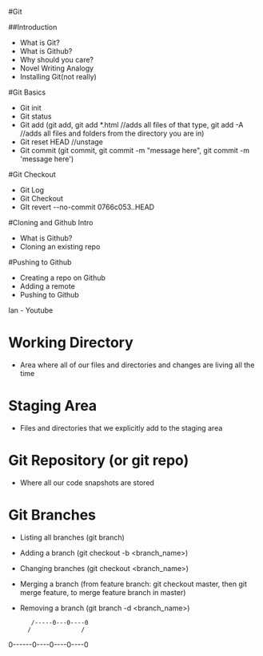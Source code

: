 #Git

##Introduction
* What is Git?
* What is Github?
* Why should you care?
* Novel Writing Analogy
* Installing Git(not really)

#Git Basics
* Git init
* Git status
* Git add (git add, git add *.html //adds all files of that type, git add -A //adds all files and folders from the directory you are in)
* Git reset HEAD <file> //unstage
* Git commit (git commit, git commit -m "message here", git commit -m 'message here')

#Git Checkout
* Git Log
* Git Checkout
* GIt revert --no-commit 0766c053..HEAD

#Cloning and Github Intro
* What is Github?
* Cloning an existing repo

#Pushing to Github
* Creating a repo on Github
* Adding a remote
* Pushing to Github


Ian - Youtube
# Working Directory
- Area where all of our files and directories and changes are living all the time

# Staging Area
- Files and directories that we explicitly add to the staging area

# Git Repository (or git repo)
- Where all our code snapshots are stored


# Git Branches
- Listing all branches (git branch)

- Adding a branch (git checkout -b <branch_name>)

- Changing branches (git checkout <branch_name>)

- Merging a branch (from feature branch: git checkout master, then git merge feature, to merge feature branch in master)

- Removing a branch (git branch -d <branch_name>)

         /-----0---0----0
        /              /
0------0----0----0----0
